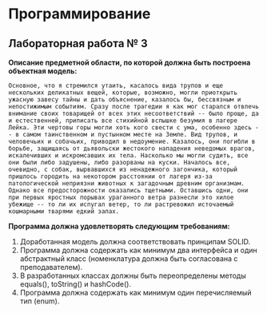 # Программирование 

## Лабораторная работа № 3
**Описание предметной области, по которой должна быть построена объектная модель:**
```
Основное, что я стремился утаить, касалось вида трупов и еще нескольких деликатных вещей, которые, возможно, могли приоткрыть ужасную завесу тайны и дать объяснение, казалось бы, бессвязным и непостижимым событиям. Сразу после трагедии я как мог старался отвлечь внимание своих товарищей от всех этих несоответствий -- было проще, да и естественней, приписать все стихийной вспышке безумия в лагере Лейка. Эти чертовы горы могли хоть кого свести с ума, особенно здесь -- в самом таинственном и пустынном месте на Земле. Вид трупов, и человечьих и собачьих, приводил в недоумение. Казалось, они погибли в борьбе, защищаясь от дьявольски жестокого нападения неведомых врагов, искалечивших и искромсавших их тела. Насколько мы могли судить, все они были либо задушены, либо разорваны на куски. Началось все, очевидно, с собак, вырвавшихся из ненадежного загончика, который пришлось городить на некотором расстоянии от лагеря из-за патологической неприязни животных к загадочным древним организмам. Однако все предосторожности оказались тщетными. Оставшись одни, они при первых яростных порывах ураганного ветра разнесли это хилое убежище -- то ли их испугал ветер, то ли растревожил источаемый кошмарными тварями едкий запах.
```
**Программа должна удовлетворять следующим требованиям:**

1. Доработанная модель должна соответствовать принципам SOLID.
2. Программа должна содержать как минимум два интерфейса и один абстрактный класс (номенклатура должна быть согласована с преподавателем).
3. В разработанных классах должны быть переопределены методы equals(), toString() и hashCode().
4. Программа должна содержать как минимум один перечисляемый тип (enum).
